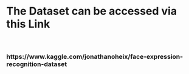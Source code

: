 <h1>The Dataset can be accessed via this Link  </h1><br>
<h3>https://www.kaggle.com/jonathanoheix/face-expression-recognition-dataset </h3>
